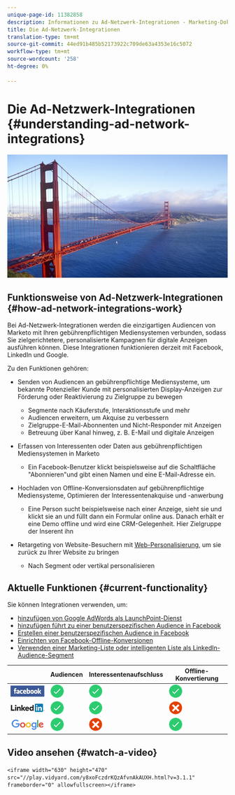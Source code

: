 ```yaml
---
unique-page-id: 11382858
description: Informationen zu Ad-Netzwerk-Integrationen - Marketing-Dokumente - Produktdokumentation
title: Die Ad-Netzwerk-Integrationen
translation-type: tm+mt
source-git-commit: 44ed91b485b52173922c709de63a4353e16c5072
workflow-type: tm+mt
source-wordcount: '258'
ht-degree: 0%

---
```



# Die Ad-Netzwerk-Integrationen {#understanding-ad-network-integrations}

![](assets/hith-golden-gate-144833144-e.jpeg)

## Funktionsweise von Ad-Netzwerk-Integrationen {#how-ad-network-integrations-work}

Bei Ad-Netzwerk-Integrationen werden die einzigartigen Audiencen von Marketo mit Ihren gebührenpflichtigen Mediensystemen verbunden, sodass Sie zielgerichtetere, personalisierte Kampagnen für digitale Anzeigen ausführen können. Diese Integrationen funktionieren derzeit mit Facebook, LinkedIn und Google.

Zu den Funktionen gehören:

* Senden von Audiencen an gebührenpflichtige Mediensysteme, um bekannte Potenzieller Kunde mit personalisierten Display-Anzeigen zur Förderung oder Reaktivierung zu Zielgruppe zu bewegen

   * Segmente nach Käuferstufe, Interaktionsstufe und mehr
   * Audiencen erweitern, um Akquise zu verbessern
   * Zielgruppe-E-Mail-Abonnenten und Nicht-Responder mit Anzeigen
   * Betreuung über Kanal hinweg, z. B. E-Mail und digitale Anzeigen

* Erfassen von Interessenten oder Daten aus gebührenpflichtigen Mediensystemen in Marketo

   * Ein Facebook-Benutzer klickt beispielsweise auf die Schaltfläche &quot;Abonnieren&quot;und gibt einen Namen und eine E-Mail-Adresse ein.

* Hochladen von Offline-Konversionsdaten auf gebührenpflichtige Mediensysteme, Optimieren der Interessentenakquise und -anwerbung

   * Eine Person sucht beispielsweise nach einer Anzeige, sieht sie und klickt sie an und füllt dann ein Formular online aus. Danach erhält er eine Demo offline und wird eine CRM-Gelegenheit. Hier Zielgruppe der Inserent ihn

* Retargeting von Website-Besuchern mit [Web-Personalisierung](http://docs.marketo.com/display/docs/web+personalization), um sie zurück zu Ihrer Website zu bringen

   * Nach Segment oder vertikal personalisieren

## Aktuelle Funktionen {#current-functionality}

Sie können Integrationen verwenden, um:

* [hinzufügen von Google AdWords als LaunchPoint-Dienst](../../../product-docs/administration/additional-integrations/add-google-adwords-as-a-launchpoint-service.md)
* [hinzufügen führt zu einer benutzerspezifischen Audience in Facebook](../../../product-docs/demand-generation/facebook/add-leads-to-a-custom-audience-in-facebook.md)
* [Erstellen einer benutzerspezifischen Audience in Facebook](../../../product-docs/demand-generation/facebook/create-a-custom-audience-in-facebook.md)
* [Einrichten von Facebook-Offline-Konversionen](../../../product-docs/demand-generation/facebook/set-up-facebook-offline-conversions.md)
* [Verwenden einer Marketing-Liste oder intelligenten Liste als LinkedIn-Audience-Segment](../../../product-docs/demand-generation/social/social-functions/use-a-marketo-list-or-smart-list-as-a-linkedin-audience-segment.md)

|  | Audiencen | Interessentenaufschluss | Offline-Konvertierung |
|---|---|---|---|
| ![—](assets/facebook-logo-2-150.jpg) | ![—](assets/checkmark-flat-25.png) | ![—](assets/checkmark-flat-25.png) | ![—](assets/checkmark-flat-25-1.png) |
| ![—](assets/linkedin-logo-150.jpg) | ![—](assets/checkmark-flat-25.png) | ![—](assets/checkmark-flat-25.png) | ![—](assets/x-mark-3-256-25.png) |
| ![—](assets/google-logo-150.jpg) | ![—](assets/checkmark-flat-25.png) | ![—](assets/x-mark-3-256-25.png) | ![—](assets/checkmark-flat-25.png) |

## Video ansehen {#watch-a-video}

`<iframe width="630" height="470" src="//play.vidyard.com/y8xoFczdrKQzAfvnAkAUXH.html?v=3.1.1" frameborder="0" allowfullscreen></iframe>`

